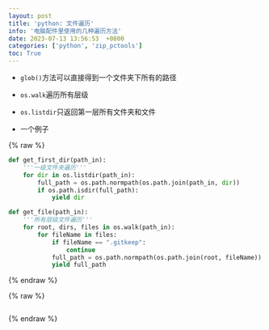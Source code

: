 ```yaml
---
layout: post
title: 'python: 文件遍历'
info: '电脑配件里使用的几种遍历方法'
date: 2023-07-13 13:56:53  +0800
categories: ['python', 'zip_pctools']
toc: True
---
```



- `glob()`方法可以直接得到一个文件夹下所有的路径
- `os.walk`遍历所有层级
- `os.listdir`只返回第一层所有文件夹和文件

- 一个例子

{% raw %}
```py
def get_first_dir(path_in):
    '''一级文件夹遍历'''
    for dir in os.listdir(path_in):
        full_path = os.path.normpath(os.path.join(path_in, dir))
        if os.path.isdir(full_path):
            yield dir

def get_file(path_in):
    '''所有层级文件遍历'''
    for root, dirs, files in os.walk(path_in):
        for fileName in files:
            if fileName == ".gitkeep":
                continue
            full_path = os.path.normpath(os.path.join(root, fileName))
            yield full_path
```
{% endraw %}

<!-- ![引入图片]({{site.url}}/image/python/2023-07-13-file_iter/image_1.jpg) -->

{% raw %}
```
```
{% endraw %}
